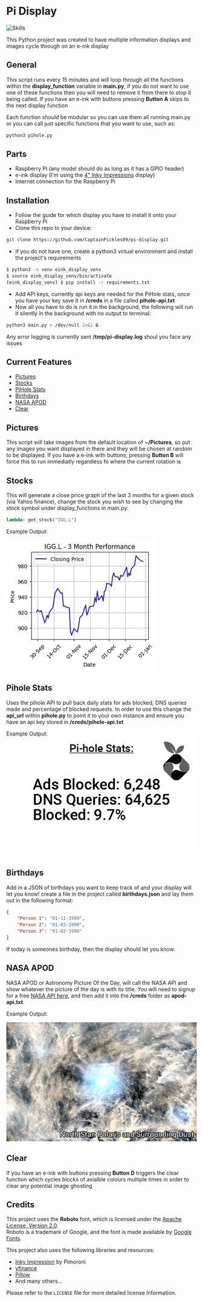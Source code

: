 #  Pi Display 
![Skills](https://skills-icons.vercel.app/api/icons?i=raspberrypi,python)

This Python project was created to have multiple information displays and images cycle through on an e-ink display

## General

This script runs every 15 minutes and will loop through all the functions within the __display_function__ variable in __main.py__, if you do not want to use one of these functions then you will need to remove it from there to stop it being called. If you have an e-ink with buttons pressing __Button A__ skips to the next display function

Each function should be modular so you can use them all running main.py or you can call just specific functions that you want to use, such as:
```md
python3 pihole.py
```
## Parts
 - Raspberry Pi (any model should do as long as it has a GPIO header)
 - e-ink display (I'm using the [4" Inky Impressions](https://shop.pimoroni.com/products/inky-impression-4?variant=39599238807635) display)
 - Internet connection for the Raspberry Pi

## Installation
- Follow the guide for which display you have to install it onto your Raspberry Pi
- Clone this repo to your device:
```bash
git clone https://github.com/CaptainPickles89/pi-display.git
```
- If you do not have one, create a python3 virtual environment and install the project's requirements
```bash
$ python3 -m venv eink_display_venv
$ source eink_display_venv/bin/activate
(eink_display_venv) $ pip install -r requirements.txt
```
- Add API keys, currently api keys are needed for the PiHole stats, once you have your key save it in __/creds__ in a file called __pihole-api.txt__
- Now all you have to do is run it in the background, the following will run it silently in the background with no output to terminal:
```bash
python3 main.py > /dev/null 2>&1 & 
```

Any error logging is currently sent __/tmp/pi-display.log__ shoul you face any issues

## Current Features
 - [Pictures](#pictures)
 - [Stocks](#stocks)
 - [PiHole Stats](#pihole-stats)
 - [Birthdays](#birthdays)
 - [NASA APOD](#nasa-apod)
 - [Clear](#clear)

## Pictures

This script will take images from the default location of __~/Pictures__, so put any images you want displayed in there and they will be chosen at random to be displayed. If you have a e-ink with buttons, pressing __Button B__ will force this to run immediatly regardless fo where the current rotation is

## Stocks

This will generate a close price graph of the last 3 months for a given stock (via Yahoo finance), change the stock you wish to see by changing the stock symbol under display_functions in main.py:
```python
lambda: get_stock("IGG.L")
```
Example Output:

![IGG.L Stock Example](/docs/stock_graph.png)

## Pihole Stats

Uses the pihole API to pull back daily stats for ads blocked, DNS queries made and percentage of blocked requests. In order to use this change the __api_url__ within __pihole.py__ to point it to your own instance and ensure you have an api key stored in __/creds/pihole-api.txt__

Example Output:
![Pihole Stats](/docs/pihole_example.png)

## Birthdays

Add in a JSON of birthdays you want to keep track of and your display will let you know! create a file in the project called __birthdays.json__ and lay them out in the following format:
```json
{
    "Person 1": "01-11-1990",
    "Person 2": "01-03-1990",
    "Person 3": "01-02-1990"
}
```
If today is someones birthday, then the display should let you know.

## NASA APOD

NASA APOD or Astronomy Picture Of the Day, will call the NASA API and show whatever the picture of the day is with its title. You will need to signup for a free [NASA API here](https://api.nasa.gov/), and then add it into the __/creds__ folder as __apod-api.txt__.

Example Output:

![APOD Example](/docs/apod_example.png)

## Clear
If you have an e-ink with buttons pressing __Button D__ triggers the clear function which cycles blocks of avialble colours multiple times in order to clear any potential image ghosting

## Credits

This project uses the **Roboto** font, which is licensed under the [Apache License, Version 2.0](https://www.apache.org/licenses/LICENSE-2.0).  
Roboto is a trademark of Google, and the font is made available by [Google Fonts](https://fonts.google.com/).

This project also uses the following libraries and resources:

- [Inky Impression](https://github.com/pimoroni/inky) by Pimoroni
- [yfinance](https://pypi.org/project/yfinance/)
- [Pillow](https://pillow.readthedocs.io/)
- And many others...

Please refer to the `LICENSE` file for more detailed license information.
